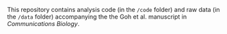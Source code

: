 This repository contains analysis code (in the `/code` folder) and raw data (in the `/data` folder) accompanying the the Goh et al. manuscript in *Communications Biology*.
